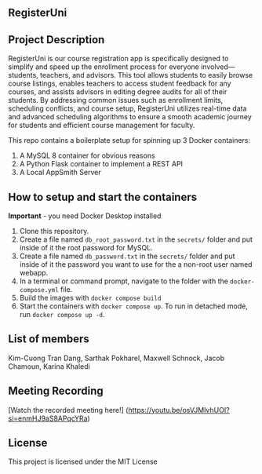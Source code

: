 ## RegisterUni

## Project Description
RegisterUni is our course registration app is specifically designed to simplify and speed up the enrollment process for everyone involved—students, teachers, and advisors. This tool allows students to easily browse course listings, enables teachers to access student feedback for any courses, and assists advisors in editing degree audits for all of their students. By addressing common issues such as enrollment limits, scheduling conflicts, and course setup, RegisterUni utilizes real-time data and advanced scheduling algorithms to ensure a smooth academic journey for students and efficient course management for faculty.


This repo contains a boilerplate setup for spinning up 3 Docker containers: 
1. A MySQL 8 container for obvious reasons
1. A Python Flask container to implement a REST API
1. A Local AppSmith Server

## How to setup and start the containers
**Important** - you need Docker Desktop installed

1. Clone this repository.  
1. Create a file named `db_root_password.txt` in the `secrets/` folder and put inside of it the root password for MySQL. 
1. Create a file named `db_password.txt` in the `secrets/` folder and put inside of it the password you want to use for the a non-root user named webapp. 
1. In a terminal or command prompt, navigate to the folder with the `docker-compose.yml` file.  
1. Build the images with `docker compose build`
1. Start the containers with `docker compose up`.  To run in detached mode, run `docker compose up -d`.

## List of members
Kim-Cuong Tran Dang,
Sarthak Pokharel,
Maxwell Schnock,
Jacob Chamoun,
Karina Khaledi

## Meeting Recording
[Watch the recorded meeting here!] (https://youtu.be/osVJMIvhUOI?si=enmHJ9aS8APqcYRa)


## License
This project is licensed under the MIT License





